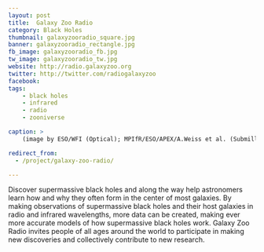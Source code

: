 ```yaml
---
layout: post
title:  Galaxy Zoo Radio
category: Black Holes
thumbnail: galaxyzooradio_square.jpg
banner: galaxyzooradio_rectangle.jpg
fb_image: galaxyzooradio_fb.jpg
tw_image: galaxyzooradio_tw.jpg
website: http://radio.galaxyzoo.org
twitter: http://twitter.com/radiogalaxyzoo
facebook:
tags:
    - black holes
    - infrared
    - radio
    - zooniverse

caption: >
    (image by ESO/WFI (Optical); MPIfR/ESO/APEX/A.Weiss et al. (Submillimetre); NASA/CXC/CfA/R.Kraft et al. (X-ray))

redirect_from:
  - /project/galaxy-zoo-radio/    

---
```

Discover supermassive black holes and along the way help astronomers learn how and why they often form in the center of most galaxies. By making observations of supermassive black holes and their host galaxies in radio and infrared wavelengths, more data can be created, making ever more accurate models of how supermassive black holes work. Galaxy Zoo Radio invites people of all ages around the world to participate in making new discoveries and collectively contribute to new research.
